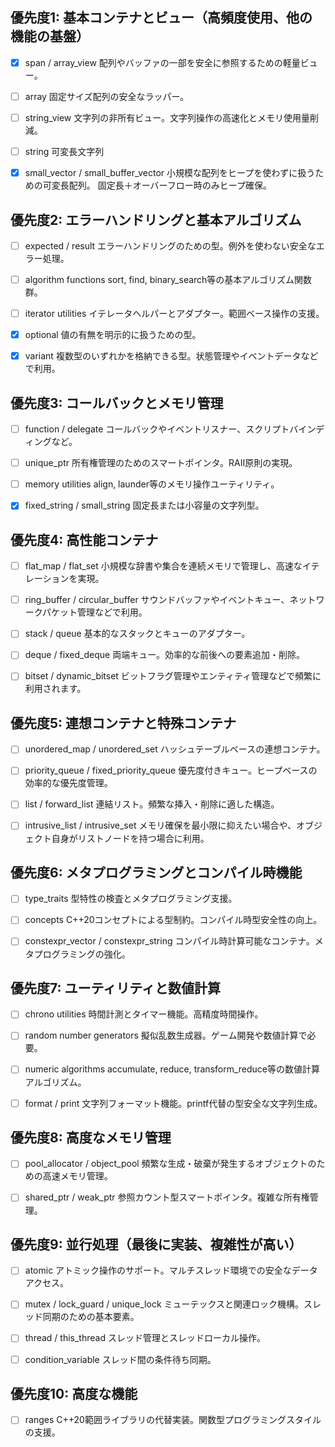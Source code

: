 ﻿## 優先度1: 基本コンテナとビュー（高頻度使用、他の機能の基盤）

- [x] span / array_view
  配列やバッファの一部を安全に参照するための軽量ビュー。

- [ ] array
  固定サイズ配列の安全なラッパー。

- [ ] string_view
  文字列の非所有ビュー。文字列操作の高速化とメモリ使用量削減。

- [ ] string
  可変長文字列

- [x] small_vector / small_buffer_vector
  小規模な配列をヒープを使わずに扱うための可変長配列。
  固定長＋オーバーフロー時のみヒープ確保。

## 優先度2: エラーハンドリングと基本アルゴリズム

- [ ] expected / result
  エラーハンドリングのための型。例外を使わない安全なエラー処理。

- [ ] algorithm functions
  sort, find, binary_search等の基本アルゴリズム関数群。

- [ ] iterator utilities
  イテレータヘルパーとアダプター。範囲ベース操作の支援。

- [x] optional
  値の有無を明示的に扱うための型。

- [x] variant
  複数型のいずれかを格納できる型。状態管理やイベントデータなどで利用。

## 優先度3: コールバックとメモリ管理

- [ ] function / delegate
  コールバックやイベントリスナー、スクリプトバインディングなど。

- [ ] unique_ptr
  所有権管理のためのスマートポインタ。RAII原則の実現。

- [ ] memory utilities
  align, launder等のメモリ操作ユーティリティ。

- [x] fixed_string / small_string
  固定長または小容量の文字列型。

## 優先度4: 高性能コンテナ

- [ ] flat_map / flat_set
  小規模な辞書や集合を連続メモリで管理し、高速なイテレーションを実現。

- [ ] ring_buffer / circular_buffer
  サウンドバッファやイベントキュー、ネットワークパケット管理などで利用。

- [ ] stack / queue
  基本的なスタックとキューのアダプター。

- [ ] deque / fixed_deque
  両端キュー。効率的な前後への要素追加・削除。

- [ ] bitset / dynamic_bitset
  ビットフラグ管理やエンティティ管理などで頻繁に利用されます。

## 優先度5: 連想コンテナと特殊コンテナ

- [ ] unordered_map / unordered_set
  ハッシュテーブルベースの連想コンテナ。

- [ ] priority_queue / fixed_priority_queue
  優先度付きキュー。ヒープベースの効率的な優先度管理。

- [ ] list / forward_list
  連結リスト。頻繁な挿入・削除に適した構造。

- [ ] intrusive_list / intrusive_set
  メモリ確保を最小限に抑えたい場合や、オブジェクト自身がリストノードを持つ場合に利用。

## 優先度6: メタプログラミングとコンパイル時機能

- [ ] type_traits
  型特性の検査とメタプログラミング支援。

- [ ] concepts
  C++20コンセプトによる型制約。コンパイル時型安全性の向上。

- [ ] constexpr_vector / constexpr_string
  コンパイル時計算可能なコンテナ。メタプログラミングの強化。

## 優先度7: ユーティリティと数値計算

- [ ] chrono utilities
  時間計測とタイマー機能。高精度時間操作。

- [ ] random number generators
  擬似乱数生成器。ゲーム開発や数値計算で必要。

- [ ] numeric algorithms
  accumulate, reduce, transform_reduce等の数値計算アルゴリズム。

- [ ] format / print
  文字列フォーマット機能。printf代替の型安全な文字列生成。

## 優先度8: 高度なメモリ管理

- [ ] pool_allocator / object_pool
  頻繁な生成・破棄が発生するオブジェクトのための高速メモリ管理。

- [ ] shared_ptr / weak_ptr
  参照カウント型スマートポインタ。複雑な所有権管理。

## 優先度9: 並行処理（最後に実装、複雑性が高い）

- [ ] atomic
  アトミック操作のサポート。マルチスレッド環境での安全なデータアクセス。

- [ ] mutex / lock_guard / unique_lock
  ミューテックスと関連ロック機構。スレッド同期のための基本要素。

- [ ] thread / this_thread
  スレッド管理とスレッドローカル操作。

- [ ] condition_variable
  スレッド間の条件待ち同期。

## 優先度10: 高度な機能

- [ ] ranges
  C++20範囲ライブラリの代替実装。関数型プログラミングスタイルの支援。
